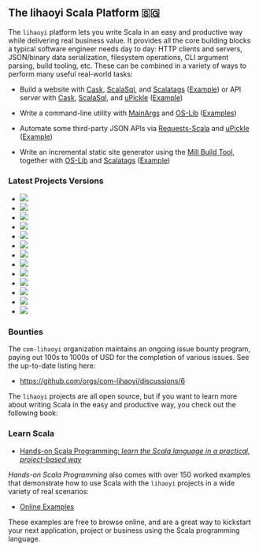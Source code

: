 ## The lihaoyi Scala Platform 🇸🇬

The `lihaoyi` platform lets you write Scala in an easy and productive way
while delivering real business value. It provides all the core building blocks a
typical software engineer needs day to day: HTTP clients and servers, JSON/binary data serialization,
filesystem operations, CLI argument parsing, build tooling, etc. These can be combined in
a variety of ways to perform many useful real-world tasks:

- Build a website with [Cask](https://github.com/com-lihaoyi/cask),
  [ScalaSql](https://github.com/com-lihaoyi/scalasql), and
  [Scalatags](https://github.com/com-lihaoyi/scalatags) ([Example](https://com-lihaoyi.github.io/cask/#todomvc-full-stack-web)) or API server with [Cask](https://github.com/com-lihaoyi/cask),
  [ScalaSql](https://github.com/com-lihaoyi/scalasql), and
  [uPickle](https://github.com/com-lihaoyi/upickle) ([Example](https://com-lihaoyi.github.io/cask/#todomvc-database-integration)) 

- Write a command-line utility with [MainArgs](https://github.com/com-lihaoyi/mainargs) and
  [OS-Lib](https://github.com/com-lihaoyi/os-lib)  ([Examples](https://github.com/com-lihaoyi/os-lib?tab=readme-ov-file#cookbook))

- Automate some third-party JSON APIs via [Requests-Scala](https://github.com/com-lihaoyi/requests-scala)
  and [uPickle](https://github.com/com-lihaoyi/upickle) ([Example](https://github.com/handsonscala/handsonscala/tree/v1/examples/12.1%20-%20IssueMigrator))

- Write an incremental static site generator using the [Mill Build Tool](https://github.com/com-lihaoyi/mill),
  together with [OS-Lib](https://github.com/com-lihaoyi/os-lib) and [Scalatags](https://github.com/com-lihaoyi/scalatags)
  ([Example](https://mill-build.com/mill/Cross_Builds.html#_use_case_static_blog))

### Latest Projects Versions

* [![](https://img.shields.io/maven-central/v/com.lihaoyi/mill-libs_3?color=blue&label=mill)](https://www.github.com/com-lihaoyi/mill)
* [![](https://img.shields.io/maven-central/v/com.lihaoyi/os-lib_3?color=blue&label=os-lib)](https://www.github.com/com-lihaoyi/os-lib)
* [![](https://img.shields.io/maven-central/v/com.lihaoyi/requests_3?color=blue&label=requests)](https://www.github.com/com-lihaoyi/requests-scala) 
* [![](https://img.shields.io/maven-central/v/com.lihaoyi/upickle_3?color=blue&label=upickle)](https://www.github.com/com-lihaoyi/upickle)
* [![](https://img.shields.io/maven-central/v/com.lihaoyi/scalasql_3?color=blue&label=scalasql)](https://www.github.com/com-lihaoyi/scalasql) 
* [![](https://img.shields.io/maven-central/v/com.lihaoyi/cask_3?color=blue&label=cask)](https://www.github.com/com-lihaoyi/cask)
* [![](https://img.shields.io/maven-central/v/com.lihaoyi/mainargs_3?color=blue&label=mainargs)](https://www.github.com/com-lihaoyi/mainargs)
* [![](https://img.shields.io/maven-central/v/com.lihaoyi/fastparse_3?color=blue&label=fastparse)](https://www.github.com/com-lihaoyi/fastparse) 
* [![](https://img.shields.io/maven-central/v/com.lihaoyi/utest_3?color=blue&label=utest)](https://www.github.com/com-lihaoyi/utest)
* [![](https://img.shields.io/maven-central/v/com.lihaoyi/pprint_3?color=blue&label=pprint)](https://www.github.com/com-lihaoyi/pprint)
* [![](https://img.shields.io/maven-central/v/com.lihaoyi/sourcecode_3?color=blue&label=sourcecode)](https://www.github.com/com-lihaoyi/sourcecode)
* [![](https://img.shields.io/maven-central/v/com.lihaoyi/fansi_3?color=blue&label=fansi)](https://www.github.com/com-lihaoyi/fansi)
* [![](https://img.shields.io/maven-central/v/com.lihaoyi/geny_3?color=blue&label=geny)](https://www.github.com/com-lihaoyi/geny)


### Bounties

The `com-lihaoyi` organization maintains an ongoing issue bounty program, paying out 100s to 1000s 
of USD for the completion of various issues. See the up-to-date listing here:

- https://github.com/orgs/com-lihaoyi/discussions/6

The `lihaoyi` projects are all open source, but if you want to learn more about writing
Scala in the easy and productive way, you check out the following book:

### Learn Scala

- [Hands-on Scala Programming: *learn the Scala language in a practical, project-based way*](https://www.handsonscala.com/)

*Hands-on Scala Programming* also comes with over 150 worked examples that demonstrate how to use
Scala with the `lihaoyi` projects in a wide variety of real scenarios:

- [Online Examples](https://github.com/handsonscala/handsonscala#part-i-introduction-to-scala)

These examples are free to browse online, and are a great way to kickstart your next application, 
project or business using the Scala programming language.
